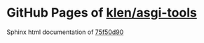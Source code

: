GitHub Pages of [klen/asgi-tools](https://github.com/klen/asgi-tools.git)
===
Sphinx html documentation of [75f50d90](https://github.com/klen/asgi-tools/tree/75f50d90487816d8619df8d3e066c0ae1d1a3cf6)
